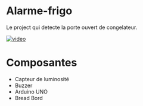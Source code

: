 # Alarme-frigo
Le project qui detecte la porte ouvert de congelateur.

[![video](https://img.youtube.com/vi/xi4wQ2jgLfw/1.jpg)](https://youtu.be/xi4wQ2jgLfw)

# Composantes

* Capteur de luminosité
* Buzzer
* Arduino UNO
* Bread Bord

